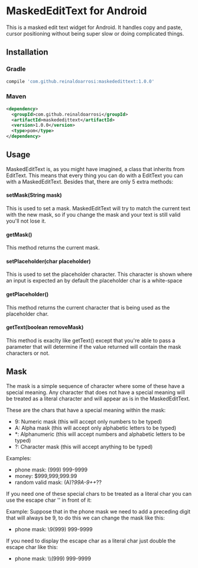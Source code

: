 # MaskedEditText for Android

This is a masked edit text widget for Android. It handles copy and paste, cursor positioning without being super slow or doing complicated things.

## Installation

### Gradle

```groovy
compile 'com.github.reinaldoarrosi:maskededittext:1.0.0'
```

### Maven

```xml
<dependency>
  <groupId>com.github.reinaldoarrosi</groupId>
  <artifactId>maskededittext</artifactId>
  <version>1.0.0</version>
  <type>pom</type>
</dependency>
```

## Usage
MaskedEditText is, as you might have imagined, a class that inherits from EditText. This means that every thing you can do with a EditText you can with a MaskedEditText. Besides that, there are only 5 extra methods:

#### setMask(String mask)
This is used to set a mask. MaskedEditText will try to match the current text with the new mask, so if you change the mask and your text is still valid you'll not lose it.

#### getMask()
This method returns the current mask.

#### setPlaceholder(char placeholder)
This is used to set the placeholder character. This character is shown where an input is expected an by default the placeholder char is a white-space

#### getPlaceholder()
This method returns the current character that is being used as the placeholder char.

#### getText(boolean removeMask)
This method is exaclty like getText() except that you're able to pass a parameter that will determine if the value returned will contain the mask characters or not.

## Mask
The mask is a simple sequence of character where some of these have a special meaning. Any character that does not have a special meaning will be treated as a literal character and will appear as is in the MaskedEditText.

These are the chars that have a special meaning within the mask:
- 9: Numeric mask (this will accept only numbers to be typed)
- A: Alpha mask (this will accept only alphabetic letters to be typed)
- *: Alphanumeric (this will accept numbers and alphabetic letters to be typed)
- ?: Character mask (this will accept anything to be typed)

Examples:
- phone mask: (999) 999-9999
- money: $999,999,999.99
- random valid mask: (A)?*99A-9++*??

If you need one of these special chars to be treated as a literal char you can use the escape char '\' in front of it:
 
Example: Suppose that in the phone mask we need to add a preceding digit that will always be 9, to do this we can change the mask like this:
- phone mask: \9(999) 999-9999

If you need to display the escape char as a literal char just double the escape char like this:
- phone mask: \\\\(999) 999-9999
